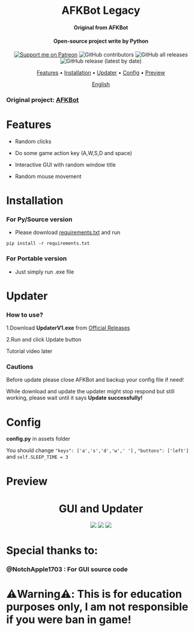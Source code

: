 <h1 align="center">
  AFKBot Legacy
  <br>

 </h1>

<h4 align="center">Original from AFKBot</h4>

<h4 align="center">Open-source project write by Python</h4>

<p align="center">
<a href="https://patreon.com/gorouflex"><img src="https://img.shields.io/endpoint.svg?url=https%3A%2F%2Fshieldsio-patreon.vercel.app%2Fapi%3Fusername%3Dgorouflex%26type%3Dpatrons%26suffix%3Dsponsors&style=for-the-badge" alt="Support me on Patreon" /></a>
 <img alt="GitHub contributors" src="https://img.shields.io/github/contributors/gorouflex/afkbotlegacy?style=for-the-badge">
<img alt="GitHub all releases" src="https://img.shields.io/github/downloads/gorouflex/afkbotlegacy/total?style=for-the-badge">
<img alt="GitHub release (latest by date)" src="https://img.shields.io/github/v/release/gorouflex/afkbotlegacy?style=for-the-badge">
  <p align="center">
  <a href="#features">Features</a>
  •
  <a href="#installation">Installation</a>
  •
  <a href="#updater">Updater</a>
  •
  <a href="#config">Config</a>
  •
  <a href="#preview">Preview</a>       
</p>


<div>
<p align="center">
  <a href="https://github.com/gorouflex/afkbotlegacy/blob/main/README.md">English</a>
</p>
</div>

### Original project: [AFKBot](https://github.com/gorouflex/afkbot)

# Features

- Random clicks

- Do some game action key (A,W,S,D and space)

- Interactive GUI with random window title

- Random mouse movement

# Installation
### For Py/Source version
- Please download [requirements.txt](https://github.com/gorouflex/afkbot/files/11712913/requirements.txt) and run 
```
pip install -r requirements.txt 
```

### For Portable version 
- Just simply run .exe file

# Updater 
### How to use?
1.Download **UpdaterV1.exe** from [Official Releases](https://github.com/gorouflex/afkbotlegacy/releases)

2.Run and click Update button

Tutorial video later

### Cautions
Before update please close AFKBot and backup your config file if need!

While download and update the updater might stop respond but still working, please wait until it says **Update successfully!**

# Config
**config.py** in assets folder

You should change ```"keys": ['a','s','d','w',' ']``` , ```"buttons": ['left']``` and ```self.SLEEP_TIME = 3```
# Preview

        
<p align="center">
<h1 align="center">GUI and Updater</h1>
</p>


<p align="center">          
  <img src="https://github.com/gorouflex/afkbotlegacy/assets/98001973/ef1ae334-74ec-4851-bf6d-0af664b826b1">
  <img src="https://github.com/gorouflex/afkbotlegacy/assets/98001973/86a6474b-c47f-49f0-89ea-cf159daa7e53">
  <img src="https://github.com/gorouflex/afkbotlegacy/assets/98001973/9942f642-6406-4707-825b-23d54ea2c216">
</p>

<p align="center">
<h1 align="center"> </h1>
</p>
           

# Special thanks to:

### @NotchApple1703 : For GUI source code

# ⚠️Warning⚠️: This is for education purposes only, I am not responsible if you were ban in game!
